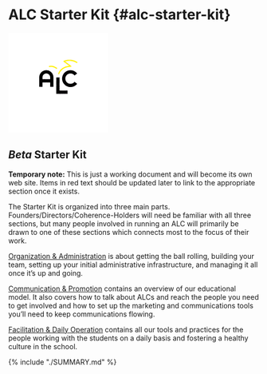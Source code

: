 # ALC Starter Kit {#alc-starter-kit}

![alc_logo_animation.gif](assets/alclogo_animation.gif)

## _Beta_ Starter Kit

**Temporary note:** This is just a working document and will become its own web site. Items in <span class="fixit">red text</span> should be updated later to link to the appropriate section once it exists.

The Starter Kit is organized into three main parts. Founders/Directors/Coherence-Holders will need be familiar with all three sections, but many people involved in running an ALC will primarily be drawn to one of these sections which connects most to the focus of their work.

[Organization & Administration](export/organization_&_administration/README.md) is about getting the ball rolling, building your team, setting up your initial administrative infrastructure, and managing it all once it’s up and going.

[Communication & Promotion](export/communication_&_promotion/README.md) contains an overview of our educational model. It also covers how to talk about ALCs and reach the people you need to get involved and how to set up the marketing and communications tools you’ll need to keep communications flowing.

[Facilitation & Daily Operation](export/facilitation_&_daily_operation/README.md) contains all our tools and practices for the people working with the students on a daily basis and fostering a healthy culture in the school.

{% include "./SUMMARY.md" %}
